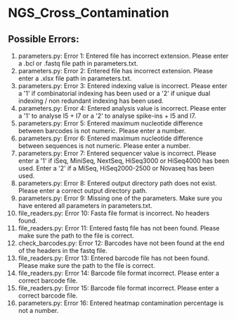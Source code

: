 # NGS_Cross_Contamination

## Possible Errors:
1) parameters.py: Error 1: Entered file has incorrect extension. Please enter a .bcl or .fastq file path in parameters.txt. 
2) parameters.py: Error 2: Entered file has incorrect extension. Please enter a .xlsx file path in parameters.txt.
3) parameters.py: Error 3: Entered indexing value is incorrect. Please enter a '1' if combinatorial indexing has been used or a '2' if unique dual indexing / non redundant indexing has been used.
4) parameters.py: Error 4: Entered analysis value is incorrect. Please enter a '1' to analyse I5 + I7 or a '2' to analyse spike-ins + I5 and I7.
5) parameters.py: Error 5: Entered maximum nucleotide difference between barcodes is not numeric. Please enter a number.
6) parameters.py: Error 6: Entered maximum nucleotide difference between sequences is not numeric. Please enter a number.
7) parameters.py: Error 7: Entered sequencer value is incorrect. Please enter a '1' if iSeq, MiniSeq, NextSeq, HiSeq3000 or HiSeq4000 has been used. Enter a '2' if a MiSeq, HiSeq2000-2500 or Novaseq has been used.
8) parameters.py: Error 8: Entered output directory path does not exist. Please enter a correct output directory path.
9) parameters.py: Error 9: Missing one of the parameters. Make sure you have entered all parameters in parameters.txt.
10) file_readers.py: Error 10: Fasta file format is incorrect. No headers found.
11) file_readers.py: Error 11: Entered fastq file has not been found. Please make sure the path to the file is correct.
12) check_barcodes.py: Error 12: Barcodes have not been found at the end of the headers in the fastq file.
13) file_readers.py: Error 13: Entered barcode file has not been found. Please make sure the path to the file is correct.
14) file_readers.py: Error 14: Barcode file format incorrect. Please enter a correct barcode file.
15) file_readers.py: Error 15: Barcode file format incorrect. Please enter a correct barcode file.
16) parameters.py: Error 16: Entered heatmap contamination percentage is not a number.
